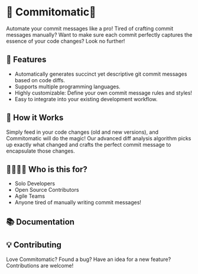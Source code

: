 # 🚀 Commitomatic🚀

Automate your commit messages like a pro! Tired of crafting commit messages manually? Want to make sure each commit perfectly captures the essence of your code changes? Look no further!

## 📝 Features

- Automatically generates succinct yet descriptive git commit messages based on code diffs.
- Supports multiple programming languages.
- Highly customizable: Define your own commit message rules and styles!
- Easy to integrate into your existing development workflow.

## 🔨 How it Works

Simply feed in your code changes (old and new versions), and Commitomatic will do the magic! Our advanced diff analysis algorithm picks up exactly what changed and crafts the perfect commit message to encapsulate those changes.

## 👩‍💻👨‍💻 Who is this for?

- Solo Developers
- Open Source Contributors
- Agile Teams
- Anyone tired of manually writing commit messages!

## 📚 Documentation

## 💡 Contributing

Love Commitomatic? Found a bug? Have an idea for a new feature? Contributions are welcome!
